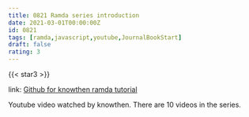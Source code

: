 ```yaml
---
title: 0821 Ramda series introduction
date: 2021-03-01T00:00:00Z
id: 0821
tags: [ramda,javascript,youtube,JournalBookStart]
draft: false
rating: 3
---
```

{{< star3 >}}

link: [Github for knowthen ramda tutorial](https://github.com/knowthen/ramdatutorial)

Youtube video watched by knowthen. There are 10 videos in the series.

